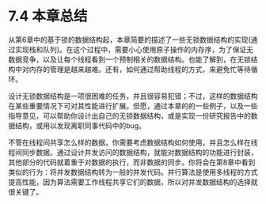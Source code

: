 # 7.4 本章总结

从第6章中的基于锁的数据结构起，本章简要的描述了一些无锁数据结构的实现(通过实现栈和队列)。在这个过程中，需要小心使用原子操作的内存序，为了保证无数据竞争，以及让每个线程看到一个预制相关的数据结构。也能了解到，在无锁结构中对内存的管理是越来越难。还有，如何通过帮助线程的方式，来避免忙等待循环。

设计无锁数据结构是一项很困难的任务，并且很容易犯错；不过，这样的数据结构在某些重要情况下可对其性能进行扩展。但愿，通过本章的的一些例子，以及一些指导意见，可以帮助你设计出自己的无锁数据结构，或是实现一份研究报告中的数据结构，或用以发现离职同事代码中的bug。

不管在线程间共享怎么样的数据，你需要考虑数据结构如何使用，并且怎么样在线程间同步数据。通过设计并发访问的数据结构，就能对数据结构的功能进行封装，其他部分的代码就着重于对数据的执行，而非数据的同步。你将会在第8章中看到类似的行为：将并发数据结构转为一般的并发代码。并行算法是使用多线程的方式提高性能，因为算法需要工作线程共享它们的数据，所以对并发数据结构的选择就很关键了。